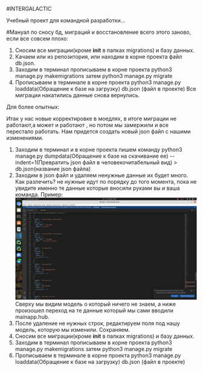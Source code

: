 #INTERGALACTIC

Учебный проект для командной разработки...

#Мануал по сносу бд, миграций и восстановление всего этого заново, если все совсем плохо:
1. Сносим все миграции(кроме __init__ в папках migrations) и базу данных.
2. Качаем или из репозитория, или находим в корне проекта файл db.json.
3. Заходим в терминал прописываем в корне проекта python3 manage.py makemigrations
затем python3 manage.py migrate
4. Прописываем в терминале в корне проекта python3 manage.py loaddata(Обращение к базе на загрузку) db.json (файл в проекте)
Все миграции накатились данные снова вернулись.

Для более опытных:

Итак у нас новые корректировке в моедлях, в итоге миграции не работают,а может и работают , но потом мы замержили и все перестало работать. Нам придется создать новый json файл с нашими изменениями.
1. Заходим в терминал и в корне проекта пишем команду python3 manage.py dumpdata(Обращение к базе на скачивание ее) --indent=1(Превратить json файл в человекочитабельный вид) > db.json(название json файла)
2. Заходим в json файл и удаляем ненужные данные их будет много. Как разлечить? не нужные идут по порядку до того момента, пока не увидите именно те данные которые вносили руками вы и ваша команда. Пример:
 ![Alt-текст](media/readme/123.png "Орк")
Сверху мы видим модель о который ничего не знаем, а ниже произошел переход на те данные который мы сами вводили mainapp.hub.
3. После удаление не нужных строк, редактируем поля под нашу модель, которую мы изменили. Сохраняем.
4. Сносим все миграции(кроме __init__ в папках migrations) и базу данных.
5. Заходим в терминал прописываем в корне проекта python3 manage.py makemigrations
затем python3 manage.py migrate
6. Прописываем в терминале в корне проекта python3 manage.py loaddata(Обращение к базе на загрузку) db.json (файл в проекте)
